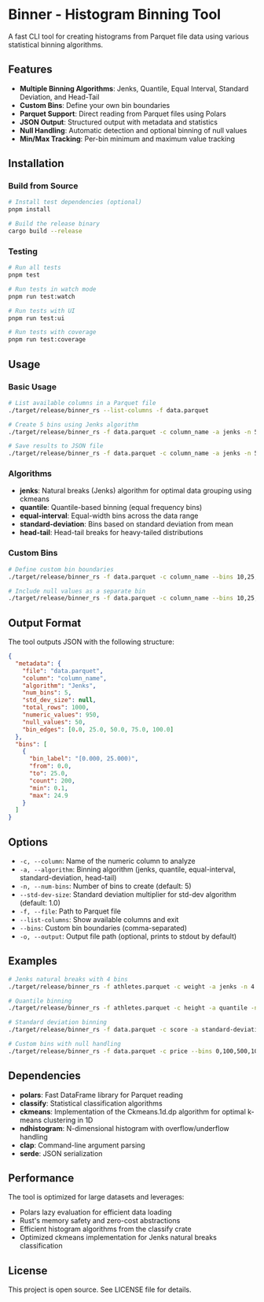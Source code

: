 # Binner - Histogram Binning Tool

A fast CLI tool for creating histograms from Parquet file data using various statistical binning algorithms.

## Features

- **Multiple Binning Algorithms**: Jenks, Quantile, Equal Interval, Standard Deviation, and Head-Tail
- **Custom Bins**: Define your own bin boundaries
- **Parquet Support**: Direct reading from Parquet files using Polars
- **JSON Output**: Structured output with metadata and statistics
- **Null Handling**: Automatic detection and optional binning of null values
- **Min/Max Tracking**: Per-bin minimum and maximum value tracking

## Installation

### Build from Source

```bash
# Install test dependencies (optional)
pnpm install

# Build the release binary
cargo build --release
```

### Testing

```bash
# Run all tests
pnpm test

# Run tests in watch mode
pnpm run test:watch

# Run tests with UI
pnpm run test:ui

# Run tests with coverage
pnpm run test:coverage
```

## Usage

### Basic Usage

```bash
# List available columns in a Parquet file
./target/release/binner_rs --list-columns -f data.parquet

# Create 5 bins using Jenks algorithm
./target/release/binner_rs -f data.parquet -c column_name -a jenks -n 5

# Save results to JSON file
./target/release/binner_rs -f data.parquet -c column_name -a jenks -n 5 -o results.json
```

### Algorithms

- **jenks**: Natural breaks (Jenks) algorithm for optimal data grouping using ckmeans
- **quantile**: Quantile-based binning (equal frequency bins)
- **equal-interval**: Equal-width bins across the data range
- **standard-deviation**: Bins based on standard deviation from mean
- **head-tail**: Head-tail breaks for heavy-tailed distributions

### Custom Bins

```bash
# Define custom bin boundaries
./target/release/binner_rs -f data.parquet -c column_name --bins 10,25,50,75,100

# Include null values as a separate bin
./target/release/binner_rs -f data.parquet -c column_name --bins 10,25,50,null
```

## Output Format

The tool outputs JSON with the following structure:

```json
{
  "metadata": {
    "file": "data.parquet",
    "column": "column_name",
    "algorithm": "Jenks",
    "num_bins": 5,
    "std_dev_size": null,
    "total_rows": 1000,
    "numeric_values": 950,
    "null_values": 50,
    "bin_edges": [0.0, 25.0, 50.0, 75.0, 100.0]
  },
  "bins": [
    {
      "bin_label": "[0.000, 25.000)",
      "from": 0.0,
      "to": 25.0,
      "count": 200,
      "min": 0.1,
      "max": 24.9
    }
  ]
}
```

## Options

- `-c, --column`: Name of the numeric column to analyze
- `-a, --algorithm`: Binning algorithm (jenks, quantile, equal-interval, standard-deviation, head-tail)
- `-n, --num-bins`: Number of bins to create (default: 5)
- `--std-dev-size`: Standard deviation multiplier for std-dev algorithm (default: 1.0)
- `-f, --file`: Path to Parquet file
- `--list-columns`: Show available columns and exit
- `--bins`: Custom bin boundaries (comma-separated)
- `-o, --output`: Output file path (optional, prints to stdout by default)

## Examples

```bash
# Jenks natural breaks with 4 bins
./target/release/binner_rs -f athletes.parquet -c weight -a jenks -n 4

# Quantile binning
./target/release/binner_rs -f athletes.parquet -c height -a quantile -n 5

# Standard deviation binning
./target/release/binner_rs -f data.parquet -c score -a standard-deviation --std-dev-size 2.0

# Custom bins with null handling
./target/release/binner_rs -f data.parquet -c price --bins 0,100,500,1000,null
```

## Dependencies

- **polars**: Fast DataFrame library for Parquet reading
- **classify**: Statistical classification algorithms
- **ckmeans**: Implementation of the Ckmeans.1d.dp algorithm for optimal k-means clustering in 1D
- **ndhistogram**: N-dimensional histogram with overflow/underflow handling
- **clap**: Command-line argument parsing
- **serde**: JSON serialization

## Performance

The tool is optimized for large datasets and leverages:
- Polars lazy evaluation for efficient data loading
- Rust's memory safety and zero-cost abstractions
- Efficient histogram algorithms from the classify crate
- Optimized ckmeans implementation for Jenks natural breaks classification

## License

This project is open source. See LICENSE file for details.
